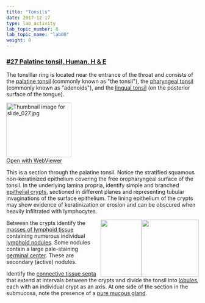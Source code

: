 ```yaml
---
title: "Tonsils"
date: 2017-12-17
type: lab_activity
lab_topic_number: 8
lab_topic_name: "lab08"
weight: 0
---
```

<div class="entrybody">
						<h3><u>#27 Palatine tonsil, Human. H &amp; E</u></h3>

<p>The tonsillar ring is located near the entrance of the throat and consists of the <u>palatine tonsil</u> (commonly known as "the tonsil"), the <u>pharyngeal tonsil</u> (commonly known as "adenoids"), and the <u>lingual tonsil</u> (on the posterior surface of the tongue).</p>

<div class="thumbnail"> <a href="http://virtualslides.cumc.columbia.edu/27.svs/view.apml?" target="_blank"><img alt="Thumbnail image for slide_027.jpg" src="/assets/images/slide_027-thumb-170x143-1455.jpg" width="170" height="143" class="mt-image-left"></a><br><a href="http://virtualslides.cumc.columbia.edu/27.svs/view.apml?" target="_blank">Open with WebViewer</a></div>

<p>This is a section through the palatine tonsil. Notice the stratified squamous non-keratinized epithelium covering the free oropharyngeal surface of the tonsil. In the underlying lamina propria, identify simple and branched <u>epithelial crypts</u>, sectioned in different planes and representing tubular invaginations of the surface epithelium. The lining epithelium of the crypts may show evidence of keratinization or erosion and can be obscured when heavily infiltrated with lymphocytes. </p>

<p><img src="/assets/images/27%20palatine%20tonsil%20-%20germinal%20center.jpg" style="width:149px; height:150px; float:right;">  <img src="/assets/images/27%20palatine%20tonsil%20-%20epithelial%20crypt.jpg" style="width:108px; height:150px; float:right;">Between the crypts identify the <u>masses of lymphoid tissue</u> containing numerous individual <u>lymphoid nodules</u>. Some nodules contain a large pale-staining <u>germinal center</u>. These are secondary (active) nodules. </p>

<p>Identify the <u>connective tissue septa</u> that extend at intervals between the crypts and divide the tonsil into <u>lobules</u>, each with an individual crypt as an axis. At one side of the section in the submucosa, note the presence of a <u>pure mucous gland</u>.</p>
						
						
</div>
